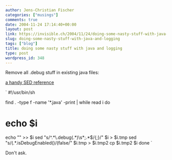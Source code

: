 ```yaml
---
author: Jens-Christian Fischer
categories: ["musings"]
comments: true
date: 2004-11-24 17:14:40+00:00
layout: post
link: https://invisible.ch/2004/11/24/doing-some-nasty-stuff-with-java-and-logging/
slug: doing-some-nasty-stuff-with-java-and-logging
tags: ["blog"]
title: doing some nasty stuff with java and logging
type: post
wordpress_id: 348
---
```


Remove all .debug stuff in existing java files:

[a handy SED reference](https://www.grymoire.com/Unix/Sed.html)

`
#!/usr/bin/sh

find . -type f -name '*.java' -print | while read i
do
# echo $i
echo "" >> $i
sed "s/^.*\.debug(.*)\s*;.*$/{;}/" $i > $i.tmp
sed "s/(.*\.isDebugEnabled()/(false/" $i.tmp > $i.tmp2
cp $i.tmp2 $i
done
`

Don't ask.
